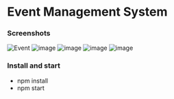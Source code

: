 # Event Management System

### Screenshots
![Event](https://user-images.githubusercontent.com/57622276/171011739-32b8308e-9a04-4089-b535-480608562241.png)
![image](https://user-images.githubusercontent.com/57622276/171112375-af03dbfe-3c8a-4c72-98d2-7cf30246aba4.png)
![image](https://user-images.githubusercontent.com/57622276/171112594-a784121f-9f34-4652-9c63-ca667282fad9.png)
![image](https://user-images.githubusercontent.com/57622276/171012664-482f208d-fb1e-4464-932a-a57ee0261ae6.png)
![image](https://user-images.githubusercontent.com/57622276/171012735-ceed35fa-4d4a-4ec5-8f10-273f14e2ba35.png)




### Install and start
* npm install
* npm start
